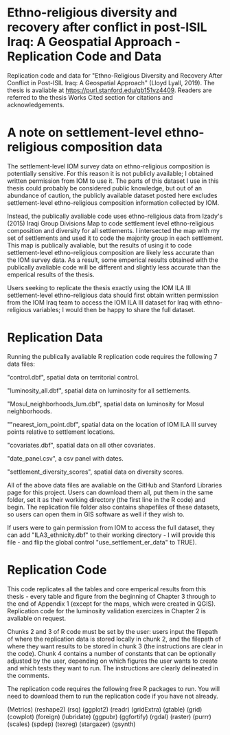 # Ethno-religious diversity and recovery after conflict in post-ISIL Iraq: A Geospatial Approach - Replication Code and Data
Replication code and data for "Ethno-Religious Diversity and Recovery After Conflict in Post-ISIL Iraq: A Geospatial Approach" (Lloyd Lyall, 2019). The thesis is avaliable at https://purl.stanford.edu/qb151vz4409. Readers are referred to the thesis Works Cited section for citations and acknowledgements. 

# A note on settlement-level ethno-religious composition data

The settlement-level IOM survey data on ethno-religious composition is potentially sensitive. For this reason it is not publicly available; I obtained written permission from IOM to use it. The parts of this dataset I use in this thesis could probably be considered public knowledge, but out of an abundance of caution, the publicly available dataset posted here excludes settlement-level ethno-religious composition information collected by IOM.

Instead, the publically avaliable code uses ethno-religious data from Izady's (2015) Iraqi Group Divisions Map to code settlement level ethno-religious composition and diversity for all settlements. I intersected the map with my set of settlements and used it to code the majority group in each settlement. This map is publically avaliable, but the results of using it to code settlement-level ethno-religious composition are likely less accurate than the IOM survey data. As a result, some emperical results obtained with the publically avaliable code will be different and slightly less accurate than the emperical results of the thesis.

Users seeking to replicate the thesis exactly using the IOM ILA III settlement-level ethno-religious data should first obtain written permission from the IOM Iraq team to access the IOM ILA III dataset for Iraq with ethno-religious variables; I would then be happy to share the full dataset. 

# Replication Data
Running the publically avaliable R replication code requires the following 7 data files:

"control.dbf", spatial data on territorial control. 

"luminosity_all.dbf", spatial data on luminosity for all settlements.

"Mosul_neighborhoods_lum.dbf", spatial data on luminosity for Mosul neighborhoods.

""nearest_iom_point.dbf", spatial data on the location of IOM ILA III survey points relative to settlement locations.

"covariates.dbf", spatial data on all other covariates.

"date_panel.csv", a csv panel with dates.

"settlement_diversity_scores", spatial data on diversity scores. 

All of the above data files are avaliable on the GitHub and Stanford Libraries page for this project. Users can download them all, put them in the same folder, set it as their working directory (the first line in the R code) and begin. The replication file folder also contains shapefiles of these datasets, so users can open them in GIS software as well if they wish to. 

If users were to gain permission from IOM to access the full dataset, they can add "ILA3_ethnicity.dbf" to their working directory - I will provide this file - and flip the global control "use_settlement_er_data" to TRUE). 



# Replication Code
This code replicates all the tables and core emperical results from this thesis - every table and figure from the beginning of Chapter 3 through to the end of Appendix 1 (except for the maps, which were created in QGIS). Replication code for the luminosity validation exercizes in Chapter 2 is avaliable on request. 

Chunks 2 and 3 of R code must be set by the user: users input the filepath of where the replication data is stored locally in chunk 2, and the filepath of where they want results to be stored in chunk 3 (the instructions are clear in the code). Chunk 4 contains a number of constants that can be optionally adjusted by the user, depending on which figures the user wants to create and which tests they want to run. The instructions are clearly delineated in the comments. 

The replication code requires the following free R packages to run. You will need to download them to run the replication code if you have not already. 

(Metrics)
(reshape2)
(rsq)
(ggplot2)
(readr)
(gridExtra)
(gtable)
(grid)
(cowplot)
(foreign)
(lubridate)
(ggpubr)
(ggfortify)
(rgdal)
(raster)
(purrr)
(scales)
(spdep)
(texreg)
(stargazer)
(gsynth)
